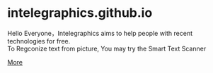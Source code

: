 # intelegraphics.github.io
Hello Everyone，Intelegraphics aims to help people with recent technologies for free.<br>
To Regconize text from picture, You may try the Smart Text Scanner

[More](https://www.google.com)
